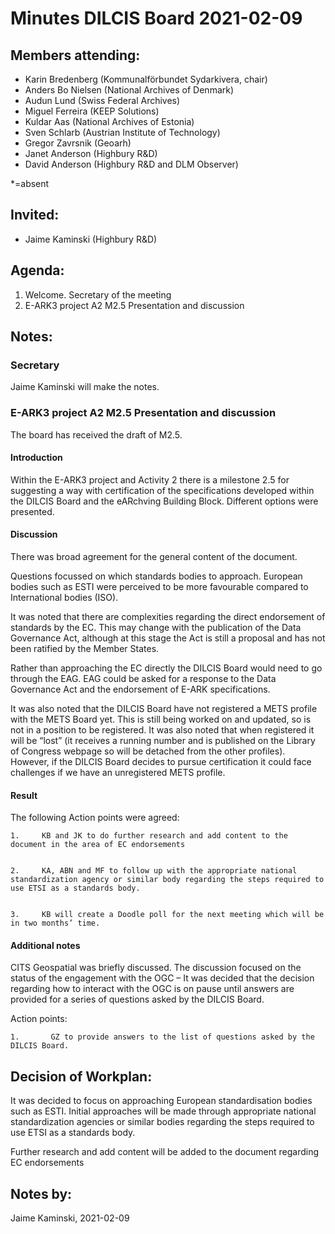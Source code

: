 # **Minutes DILCIS Board 2021-02-09**


## **Members attending:**



*   Karin Bredenberg (Kommunalförbundet Sydarkivera, chair)
*   Anders Bo Nielsen (National Archives of Denmark)
*   Audun Lund (Swiss Federal Archives)
*   Miguel Ferreira (KEEP Solutions)
*   Kuldar Aas (National Archives of Estonia)
*   Sven Schlarb (Austrian Institute of Technology)
*   Gregor Zavrsnik (Geoarh)
*   Janet Anderson (Highbury R&D)
*   David Anderson (Highbury R&D and DLM Observer)

*=absent 


## **Invited:**



*   Jaime Kaminski (Highbury R&D)


## **Agenda:**



1. Welcome. Secretary of the meeting
2. E-ARK3 project A2 M2.5 Presentation and discussion


## **Notes:**

### Secretary

Jaime Kaminski will make the notes.


### E-ARK3 project A2 M2.5 Presentation and discussion

The board has received the draft of M2.5.


#### Introduction

Within the E-ARK3 project and Activity 2 there is a milestone 2.5 for suggesting a way with certification of the specifications developed within the DILCIS Board and the eARchving Building Block. Different options were presented.


#### Discussion

There was broad agreement for the general content of the document.

Questions focussed on which standards bodies to approach. European bodies such as ESTI were perceived to be more favourable compared to International bodies (ISO).

It was noted that there are complexities regarding the direct endorsement of standards by the EC. This may change with the publication of the Data Governance Act, although at this stage the Act is still a proposal and has not been ratified by the Member States.

Rather than approaching the EC directly the DILCIS Board would need to go through the EAG. EAG could be asked for a response to the Data Governance Act and the endorsement of E-ARK specifications.

It was also noted that the DILCIS Board have not registered a METS profile with the METS Board yet. This is still being worked on and updated, so is not in a position to be registered. It was also noted that when registered it will be “lost” (it receives a running number and is published on the Library of Congress webpage so will be detached from the other profiles). However, if the DILCIS Board decides to pursue certification it could face challenges if we have an unregistered METS profile.


#### Result

The following Action points were agreed:


    1.     KB and JK to do further research and add content to the document in the area of EC endorsements


    2.     KA, ABN and MF to follow up with the appropriate national standardization agency or similar body regarding the steps required to use ETSI as a standards body.


    3.     KB will create a Doodle poll for the next meeting which will be in two months’ time.

 


#### Additional notes

CITS Geospatial was briefly discussed. The discussion focused on the status of the engagement with the OGC – It was decided that the decision regarding how to interact with the OGC is on pause until answers are provided for a series of questions asked by the DILCIS Board.

Action points:


    1.       GZ to provide answers to the list of questions asked by the DILCIS Board.


## **Decision of Workplan:**

It was decided to focus on approaching European standardisation bodies such as ESTI. Initial approaches will be made through appropriate national standardization agencies or similar bodies regarding the steps required to use ETSI as a standards body.

Further research and add content will be added to the document regarding EC endorsements


## **Notes by:**

Jaime Kaminski, 2021-02-09
